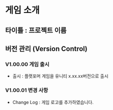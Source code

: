 # 게임 소개
## 타이틀 : 프로젝트 이름
## 버전 관리 (Version Control)
### V1.00.00 게임 출시
- 출시 : 플랫포머 게임을 유니티 x.xx.xx버전으로 출시

### V1.00.01 변경 사항
- Change Log : 게임 로고를 추가하였습니다.
